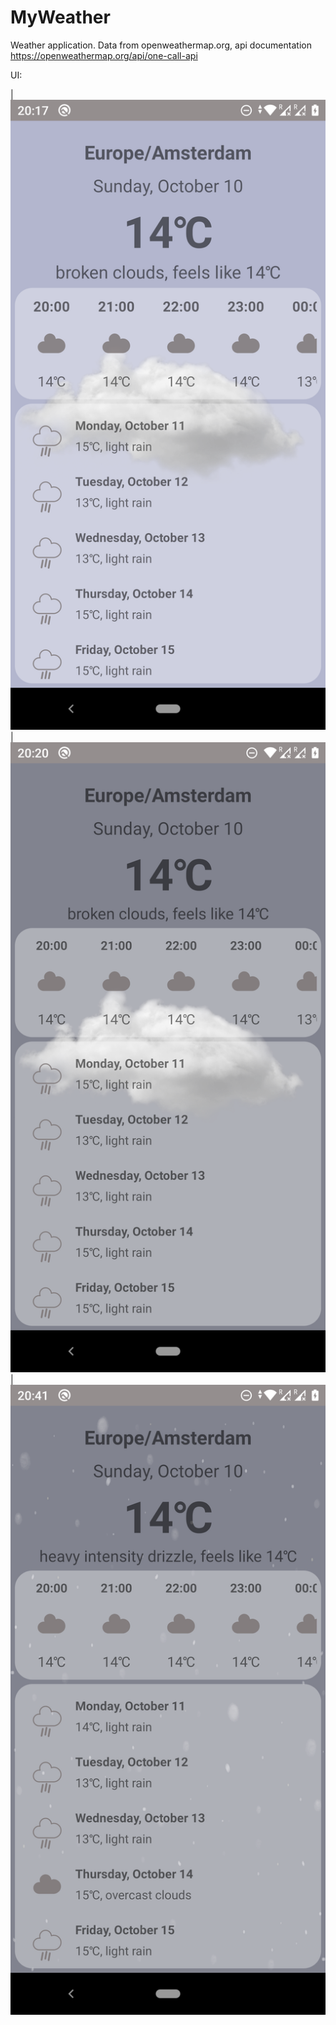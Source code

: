 # MyWeather

Weather application.
Data from openweathermap.org, api documentation https://openweathermap.org/api/one-call-api

UI:

| ![](https://raw.githubusercontent.com/ElenaIbr/MyWeather/master/Screenshot_20211010-201747.png) | 
![](https://raw.githubusercontent.com/ElenaIbr/MyWeather/master/Screenshot_20211010-202032.png) | 
![](https://raw.githubusercontent.com/ElenaIbr/MyWeather/master/Screenshot_20211010-204153.png)








